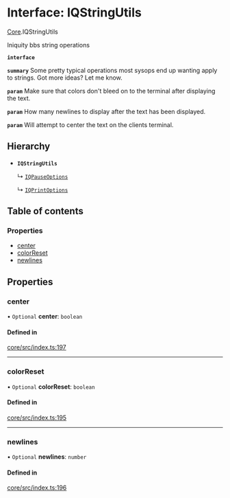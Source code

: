 # Interface: IQStringUtils

[Core](../modules/Core.md).IQStringUtils

Iniquity bbs string operations

**`interface`**

**`summary`** Some pretty typical operations most sysops end up wanting apply to strings. Got more ideas? Let me know.

**`param`** Make sure that colors don't bleed on to the terminal after displaying the text.

**`param`** How many newlines to display after the text has been displayed.

**`param`** Will attempt to center the text on the clients terminal.

## Hierarchy

- **`IQStringUtils`**

  ↳ [`IQPauseOptions`](Core.IQPauseOptions.md)

  ↳ [`IQPrintOptions`](Core.IQPrintOptions.md)

## Table of contents

### Properties

- [center](Core.IQStringUtils.md#center)
- [colorReset](Core.IQStringUtils.md#colorreset)
- [newlines](Core.IQStringUtils.md#newlines)

## Properties

### center

• `Optional` **center**: `boolean`

#### Defined in

[core/src/index.ts:197](https://github.com/iniquitybbs/iniquity/blob/d1c5f72/packages/core/src/index.ts#L197)

___

### colorReset

• `Optional` **colorReset**: `boolean`

#### Defined in

[core/src/index.ts:195](https://github.com/iniquitybbs/iniquity/blob/d1c5f72/packages/core/src/index.ts#L195)

___

### newlines

• `Optional` **newlines**: `number`

#### Defined in

[core/src/index.ts:196](https://github.com/iniquitybbs/iniquity/blob/d1c5f72/packages/core/src/index.ts#L196)
